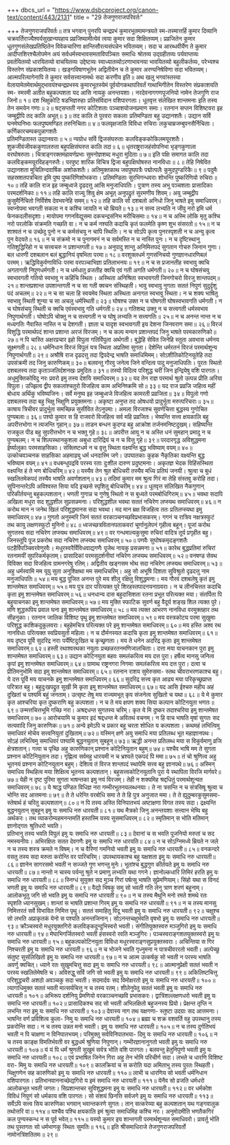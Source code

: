 +++
dbcs_url = "https://www.dsbcproject.org/canon-text/content/443/2131"
title = "29 तेजगुणराजपरिवर्तः"

+++
तेजगुणराजपरिवर्तः॥
तत्र भगवान् पुनरपि चन्द्रप्रभं कुमारभूतमामन्त्रयते स्म-तस्मात्तर्हि कुमार दिव्यानि चक्रवर्तिराज्यैश्वर्यसुखान्यपहाय प्रव्रजिष्यामीत्येवं त्वया कुमार सदा शिक्षितव्यम्।  प्रव्रजितेन कुमार धूतगुणसंलेखप्रतिष्ठितेन विवेकचारिणा क्षान्तिसौरत्यसंपन्नेन भवितव्यम्। सदा च आरब्धवीर्येण ते कुमार आदीप्तशिरश्चैलोपमेन अयं सर्वधर्मस्वभावसमताविपञ्चितः समाधिः श्रोतव्य उद्ग्रहीतव्यः पर्यवाप्तव्यः प्रवर्तयितव्यो धारयितव्यो वाचयितव्यः उद्देष्टव्यः स्वाध्यातव्योऽरणाभावनया भावयितव्यो बहुलीकर्तव्यः, परेभ्यश्च विस्तरेण संप्रकाशयितव्यः। खङ्गविषाणभूतेन  अद्वितीयेन च ते कुमार अरण्यनिषेविणा सदा भवितव्यम्। आत्मपरित्यागेनापि ते कुमार सर्वसत्त्वानामर्थः सदा करणीय इति॥ 
अथ खलु भगवांस्तस्या वेलायामेतमेवार्थमुद्भावयंश्चन्द्रप्रभस्य कुमारभूतस्येमं पूर्वयोगकथापरिवर्तं गाथाभिगीतेन विस्तरेण संप्रकाशयति स्म- 
स्मरमी अतीत बहुकल्पशता 
यद आसि नायकु अनन्तयशाः। 
नरदेवनागगणपूजनियो 
नामेन तेजगुणि राज जिनो॥ १॥ 
दश भिक्षुकोटि  षडभिज्ञरुहाः 
प्रतिसंविदान वशिपारगताः। 
धूतवृत्त संलेखित शान्तमनाः 
इति तस्य तेन समयेन गणाः॥ २॥ 
षट्सप्तती नगर कोटिशताः 
पञ्चाशयोजनप्रमाण समाः। 
रतनान सप्तन विशिष्टवरा 
इह जम्बुद्वीपि तद कालि अभूत्॥ ३॥ 
तद कालि ते पुरवरा सकलाः 
प्रतिमण्डिता बहु उद्यानशतैः। 
उद्यान सर्वि घनमेघनिभाः 
फलपुष्पमण्डित तरुनिचिताः॥ ४॥ 
फलवृक्षजाति विविधा रुचिराः 
लकुचाम्रजम्बुपनसैर्निचिताः।
कर्णिकारचम्पकपुन्नागशतैः  
प्रतिमण्डितास्त उद्यानवराः॥ ५॥ 
न्यग्रोध सर्वि द्विजसंघरुताः 
कलविङ्ककोकिलमयूरशतैः। 
शुकजीवंजीवककुणालरुता 
बहुपक्षिसंघरुत कालि तदा॥ ६॥ 
धृतराष्ट्रराजहंसोपनिभा 
भृङ्गकुणाला वरघोषरुताः। 
चित्राङ्गरक्तमहावर्णप्रभाः 
सुमनोज्ञशब्द मधुरा मुदिताः॥ ७॥ 
इति पक्षि समागत कालि तदा 
कलविङ्कमयूरविहङ्गरुतैः।
परपुष्ट शारिक विचित्र द्विजा 
बहुपक्षिघोषरुत नानविधाः॥ ८॥ 
तेहि निषेवित उद्यानशता 
मुचिलिन्दवार्षिक अशोकशतैः। 
अतिमुक्तकाथ जवपुष्पपत्रैः 
पद्मोत्पलैः कुमुदपुण्डरिकैः॥ ९॥ 
पदुमैः सहस्रशतपत्रचिता 
इमि पुष्प पुष्करिणिशोभकराः।
प्रतिमण्डिताः सुरभिगन्धवराः 
शोभन्ति पुष्करिणियो रुचिराः॥ १०॥ 
तहि कालि  राज इह जम्बुध्वजे 
दृढदत्तु आसि मनुजाधिपतिः। 
पुत्राण तस्य अभु पञ्चशताः 
प्रासादिकाः परमदर्शनिकाः॥ ११॥ 
तहि कालि  राज्यु शिवु क्षेम अभूत् 
अनुपद्रुतं सुरमणीय शिवम्। 
अयु जम्बुद्वीप कुसुमैर्निचितो 
निर्विंशेष देवभवनेहि समम्॥ १२॥
तहि कालि सो दशबलो अनिधो 
जिनु भाषते इमु समाधिवरम्। 
स्वप्नोपमा  भवगती सकला 
न व कश्चि जायति न चो म्रियते॥ १३॥
न सत्त्व लभ्यति न जीवु नरो 
इमि धर्म फेनकदलीसदृशाः। 
मायोपमा गगनविद्युसमा 
दकचन्द्रसंनिभ मरीचिसमाः॥ १४॥ 
न च अस्मि लोकि मृतु कश्चि नरो 
परलोकि संक्रमति गच्छति वा।
न च कर्म नश्यति कदाचि कृतं 
फलमेति कृष्ण शुभ संसरतो॥ १५॥ 
न च शाश्वतं न च उच्छेदु पुनो 
न च कर्मसंचयु न चापि स्थितिः। 
न च सोऽपि कृत्व पुनरस्पृशती 
न च अन्यु कृत्व पुन वेदयते॥ १६॥ 
न च संक्रमो न च पुनागमनं 
न च सर्वमस्ति न च नास्ति पुनः। 
न च दृष्टिस्थानु गतिशुद्धिरिहो 
न च सत्त्वचरु न प्रशान्तगती॥ १७॥ 
अनुपादु शान्तु अनिमित्तपदं 
सुगतान गोचरु जिनान गुणाः। 
बल धारणी दशबलान बलं 
बुद्धानियं वृषभिता परमा॥ १८॥ 
वरशुक्लधर्म गुणसंनिचयो 
गुणज्ञानधारणिबलं परमम्। 
ऋद्धिविकुर्वणाविधिः परमा 
वरपञ्चाभिज्ञा प्रतिलाभनयः॥ १९॥ 
न च स प्रजानतीह स्वभावु क्वचि 
अगतागती निपुणधर्मगती।
न च धर्मधातु व्रजतीह क्वचि 
एवं गती अगति धर्मगती॥ २०॥ 
न च घोषसंचयु स्वभावगती 
गतियो स्वभावु न कहिंचि स्थितः। 
अस्थिता  अनिश्रिता स्वभावगती 
जिनगोचरो विरजु शान्तपदम्॥ २१॥ 
शान्तप्रशान्त उपशान्तगती 
न च सा गती क्वचन संस्थिहती। 
भावु स्वभावु नुगताः सततं 
निपुणं सुदुर्दृशु पदं अचलम्॥ २२॥
न च सा चला हि  स्वयमेव स्थिता 
अस्थिता अनागत स्वभावु स्थिता। 
न च शक्य भाषितु स्वभावु स्थिती 
शून्या च सा अचलु धर्मस्थिती॥ २३॥ 
घोषश्च उक्त न च घोषगती 
घोषस्वभावगति धर्मगती। 
न च घोषसंचयु स्थिती च क्वचि 
एवंस्वभावु गति धर्मगती॥ २४॥ 
गतिशब्द उक्तु न च सत्त्वगती
धर्मस्वभाव निपुणार्थगती।
घोषोऽपि चोक्तु न च सत्त्वगती 
न च घोषु लभ्यति न सत्त्वगतिः॥ २५॥ 
न च अनन्त नान्त न च मध्यगतिः 
नैवास्ति नास्ति न च देशगती। 
ज्ञाता च यादृश स्वभावगती 
इय देशना जिनवराण समा॥ २६॥ 
विरजं विशुद्धि परमार्थपदं 
शान्त प्रशान्त अरजं विरजम्। 
न च कल्प मन्यन प्रशान्तपदं 
जिनु भाषते परमकारुणिको॥ २७॥ 
न पि चास्ति अक्षरप्रचार इहो 
विपुला गतिर्विपुला अर्थगती। 
बुद्धेहि  सेवित जिनेहि स्तुता 
अवभास धर्मनय सूक्ष्मगती॥ २८॥ 
धर्मनिधान विरजं विपुलं 
यत्र स्थिता अप्रतिमा सुगता। 
देशेन्ति धर्मरतनं विरजं 
परमार्थशून्य  निपुणार्थगती॥ २९॥ 
अश्रौषि राज दृढदत्तु तदा 
द्विपदेन्द्र भाषति समाधिमिमम्।
सोऽशीतिकोटिनयुतेहि तदा 
उपसंक्रमी तद जिनु कारुणिकम्॥ ३०॥ 
बलवन्तु गौरवु जनेत्व जिने 
वन्दित्व पादु मनुजाधिपतिः। 
पुरतः स्थितो दशबलस्य तदा 
कृताञ्जलिर्दशनखः प्रमुदितः॥ ३१॥ 
तस्यो विदित्व परिशुद्ध चरीं 
जिन इन्द्रियेषु वशि पारगतः। 
अधुमुक्तिकोविदु नरः प्रवरो 
इमु तस्य देशयि समाधिवरम्॥ ३२॥ 
यद तेन राज्ञ परमार्थ श्रुतो 
उत्पन्न प्रीति अरिया विपुला। 
उज्झित्व द्वीप सकलांश्चतुरो 
विजहित्व काम अभिनिष्क्रमि सो॥ ३३॥ 
यद राज प्रव्रजि जहित्व महीं 
बोधाय अर्थिकु भविष्यजिनः। 
सर्वे मनुष्य इह जम्बुध्वजे 
विजहित्व कामरती प्रव्रजिता॥ ३४॥ 
विपुलो गणो दशबलस्य तदा 
बहु भिक्षु भिक्षुणि प्रयुक्तमनाः।
अकृष्टा अनुप्त तद ओषधयो 
प्रादुर्भूता मरुत्परिचराः॥ ३५॥ 
काषाय  त्रिचीवर प्रादुर्भूता 
समच्छिन्न सुसीवित तेऽनुपमाः। 
अमला विरजाश्च सुवर्णचित्ता 
बुद्धस्य गुणोचित पुण्यबलाः॥ ३६॥ 
पश्यो कुमार स हि राजवरो 
विजहित्व सर्व महि प्रव्रजितः। 
भेष्यन्ति सत्त्व क्षयकालि बहु 
अपरीत्तभोगा न त्यजन्ति गृहान्॥ ३७॥ 
ताडन बन्धन कुदण्ड बहु
आक्रोश तर्जनमनिष्टदुखम्। 
सहिष्यन्ति राजकुल पीड बहु 
सुपरीत्तभोग न च भक्तु गृहे॥ ३८॥ 
अपरीत्त आयु न च अस्ति धनं 
सुमहान् प्रमादु न च पुण्यबलम्। 
न च  शिल्पस्थानकुशला अबुधा 
दारिद्रियं च न च वित्तु गृहे॥ ३९॥ 
परदारगृद्ध अविशुद्धमना 
ईर्ष्यालुकाः परमसाहसिकाः।
संक्लिष्टधर्म न च वृत्तु स्थिता 
वक्ष्यन्ति बुद्ध भविष्याम् वयम्॥ ४०॥ 
उत्कोचवञ्चनक साहसिका 
अहमाढ्यु धर्म धनदास्मि जगे। 
उपघातकाः कुहक नैकृतिका 
वक्ष्यन्ति बुद्ध भविष्याम वयम्॥ ४१॥ 
वधबन्धुपद्रवि परस्य रताः 
दुःशील दारुण प्रदुष्टमनाः। 
अकृतज्ञ भेदक विहिंसस्थिता 
वक्ष्यन्ति हं ते भण बोधिचरिम्॥ ४२॥ 
यस्यैव तेन श्रुत बोधिचरी 
तस्यैव मध्यि प्रतिघं जनयी। 
श्रुत्वा च बुधं स्खलितमेकपदं 
तस्यैव भाषति अवर्णशतान्॥ ४३॥
तदिमां कुमार मम श्रुत्व गिरं 
मा तेहि संस्तवु करोहि तदा। 
सुपिनान्तरेऽपि अविश्वस्त  सिया 
यदि इच्छसे स्पृशितु बोधिचरीम्॥ ४४॥ 
धूतवृत्त संलिखित नैकगुणान् 
परिकीर्तयन्तु बहुकल्पशतान्।
भणती गुणान्न च गुणेषु स्थितो 
न स बुध्यते परमबोधिगिराम्॥ ४५॥ 
भवथा सदापि  अखिला मधुरा 
सद शुद्धशील सुप्रसन्नमनाः। 
परिशुद्धशील भवथा सततं 
नचिरेण लप्स्यथ समाधिवरम्॥ ४६॥ 
न करोथ मान न जनेथ खिलं 
परिशुद्धमानस सदा भवथा। 
मद मान म्रक्ष विजहित्व ततः 
प्रतिलप्स्यथा इमु समाधिवरम्॥ ४७॥ 
गुणतो अनुस्मरि जिनं सततं 
वरकाञ्चनच्छविप्रभासकरम्। 
गगनं च रात्रिय नक्षत्रस्फुटं 
तथ कायु लक्षणस्फुटो मुनिनो॥ ४८॥ 
ध्वजच्छत्रवितानपताकवरां 
चूर्णानुलेपनं गृहीत्व बहून्। 
पूजां करोथ सुगतस्य सदा 
नचिरेण लप्स्यथ समाधिवरम्॥ ४९॥ 
वर गन्धमाल्यकुसुमा रुचिरां 
वादित्र तूर्य प्रगृहीत बहु।
जिनस्तूपि पूज प्रकरोथ सदा 
नचिरेण लप्स्यथ समाधिवरम्॥ ५०॥ 
पणवैः सुघोषकमृदङ्गशतैः 
पटहैर्विपञ्चिवरवेणुरवैः। 
मधुरस्वरैर्विंविधवाद्यगणैः 
पूजेथ नायकु प्रसन्नमनाः॥ ५१॥ 
कारेथ बुद्धप्रतिमां रुचिरां 
रतनामयीं सुपरिकर्मकृताम्। 
प्रासादिकां परमसुदर्शनीयां 
नचिरेण लप्स्यथ समाधिवरम्॥ ५२॥ 
वनषण्ड सेवथ विविक्त सदा 
विजहित्व ग्रामनगरेषु रतिम्। 
अद्वितीय खङ्गसम भोथ सदा 
नचिरेण लप्स्यथ समाधिवरम्॥ ५३॥ 
अहु धर्मस्वामि मम यूयु सुता 
अनुशिक्षथा मम समाधिचरिम्। 
अहु सो अभूषि दिशता सुविश्रुतो 
दृढदत्तु नाम मनुजाधिपतिः॥ ५४॥ 
मय बुद्ध पूजित अनन्त पुरे 
मय शीलु रक्षितु विशुद्धमनाः।
मय गौरवं दशबलेषु कृतं 
इमु शान्तमेषत समाधिवरम्॥ ५५॥ 
मय पुत्र दार परित्यक्त पुरे 
शिरहस्तपादनयनाग्रवराः। 
न च लीनचित्तत कदाचि कृता 
इमु शान्तमेषत समाधिवरम्॥ ५६॥ 
धनधान्य दास बहुदासिशता
रतना प्रभूत परित्यक्त मया। 
संतर्पिता पि बहुयाचनका 
इमु शान्तमेषत समाधिवरम्॥ ५७॥ 
मय मुक्ति स्फाटिक सुवर्ण बहु 
वैदूर्य शङ्ख शिल त्यक्त पुरे। 
मणि शुद्धरूपिय प्रवाल घना 
इमु शान्तमेषत  समाधिवरम्॥ ५८॥ 
मय त्यक्त आभरण नानविधा 
वरमुक्तहार तथ सीहनुकाः। 
रतनान जालिक विशिष्ट पृथु 
इमु शान्तमेषत  समाधिवरम्॥ ५९॥ 
मय वस्त्रकोट्य परमा सुखुमाः 
परिशुद्ध काशिकदुकूलवराः।
बहुहेमचित्र परित्यक्त परे 
इमु शान्तमेषत  समाधिवरम्॥ ६०॥ 
मय हस्ति अश्व रथ नानविधाः 
परित्यक्त स्वप्रियसुतो महिलाः। 
न च दौर्मनस्यत कदाचि कृता 
इमु शान्तमेषत  समाधिवरम्॥ ६१॥ 
मय दृष्ट्व पूर्वि सुदरिद्र नराः 
पर्येष्टिदुःखित च कृच्छ्रगताः। 
मय ते धनेन अदरिद्र कृताः 
इमु शान्तमेषत  समाधिवरम्॥ ६२॥ 
हस्ती रथाश्वरथका नयुताः 
प्रच्छन्नरतनमणिजालचिताः। 
दत्ता मया याचनकान पुरा 
इमु शान्तमेषत  समाधिवरम्॥ ६३॥ 
उद्यान कोटिनयुता बहवः 
समलंकरित्व मय दत्त पुरा। 
हर्षेत्व मानसु जनित्व कृपां 
इमु शान्तमेषत  समाधिवरम्॥ ६४॥ 
ग्रामाथ राष्ट्रनगरा निगमाः 
समलंकरित्व मय दत्त पुरा।
दत्वा च प्रीतिमनुभोमि सदा 
इमु शान्तमेषत  समाधिवरम्॥ ६५॥ 
रतनान राशय सुमेरुसमा-
स्तथ चीवराभरणकाश्च बहु। 
ये दत्त पूर्वि मय याचनके 
इमु शान्तमेषत  समाधिवरम्॥ ६६॥ 
सुदरिद्र सत्त्व कृत आढ्य मया 
परिकृच्छ्रप्राप्त परित्रात बहु। 
बहुदुःखपद्रुत सुखी मि कृता 
इमु शान्तमेषत  समाधिवरम्॥ ६७॥ 
यद आसि ईश्चरु महीय अहं 
दुखितां च पश्यमि बहुं जनताम्। 
उत्सृष्ट तेषु मय राज्यमभूत् 
कृप संजनेत्व सुखितो च यथा॥ ६८॥ 
ये मे कुमार कृत आश्चरिया 
कृत दुष्कराणि बहु कल्पशता। 
न च ते मय क्षपण शक्य सिया 
कल्पान कोटिनयुता भणतः॥ ६९॥ 
उन्मत्तचित्तभूमि गच्छि नरा। 
अश्रद्दधन्त सुगतस्य चरिम्।
कृत ये मि दुष्कर तदाश्चरिया 
इमु शान्तमेषत  समाधिवरम्॥ ७०॥ 
आरोचयामि च कुमार इदं 
श्रद्दधन्त मे अवितथं वचनम्। 
न हि वाच भाषति मृषां सुगतः 
सद सत्यवादि जिनु कारुणिकः॥ ७१॥ 
अन्ये इमेऽपि च प्रकार बहू 
चरता शोधित य कल्पशताः। 
कथमहं लभित्विमु समाधिवरं 
मोचेय सत्त्वनियुतां दुखिताम्॥ ७२॥ 
यस्मिन् क्षणे अयु समाधि मया 
प्रतिलब्ध भूत महाज्ञानपथः। 
सोऽहं लभित्विमु समाधिवरं 
पश्यामि बुद्धनयुतान् सुबहून्॥ ७३॥ 
ऋद्धी अनन्त प्रतिलब्ध मया 
स विकुर्वमाणु व्रजि क्षेत्रशतान्। 
गत्वा च पृच्छि अहु कारुणिकान् 
प्रश्नान कोटिनियुतान बहुम्॥ ७४॥ 
यश्चैव भाषि मम ते सुगता 
प्रश्नान कोटिनियुतान तदा।
गृह्णित्व सर्वमहु धारयमी 
न च भ्रश्यते एकपदं पि  ममा॥ ७५॥ 
तं चो श्रुणित्व अहु भूतनयं 
प्रश्नान कोटिनयुतान बहुम्। 
देशित्व तं विरज शान्तपदं 
स्थापेमि सत्त्व बहु ज्ञानपथे॥ ७६॥ 
अस्मिन् समाधिय स्थिहित्व मया 
शिक्षित्व भूतनय कल्पशतान्। 
बहुसत्त्वकोटिनयुतानि पुरा 
ये स्थापिता विरजि मार्गवरे॥ ७७॥ 
येही न दृष्ट पुरिमा सुगता 
भाषन्तका इमु नयं विरजम्। 
तेही न शक्यमिह श्रद्दधितुं 
परमार्थशून्यत समाधिवरम्॥ ७८॥ 
ये श्राद्ध पण्डित विधिज्ञ नरा 
गम्भीरभूतनयलब्धनयाः। 
ते ना त्रसन्ति न च संत्रसिषू 
श्रुत्वा च भोन्ति सद आत्तमनाः॥ ७९॥ 
ते ते धरेन्ति वरबोधि समा 
ते ते हि पुत्र अनुजात ममा।
ते ते ह्युदुम्बरकुसुमसमा-
स्तेषार्थ हं चरितु कल्पशतान्॥ ८०॥ 
न पि  तस्य अस्ति विनिपातभयं 
अष्टाक्षणा विगत तस्य सदा। 
द्रक्ष्यन्ति बुद्धनयुतान् सुबहून् 
इमु  यः समाधि नरु धारयती॥ ८१॥ 
यथ मैत्रको जिनु अनन्तयशाः 
सत्त्वान भेष्यि बहु अर्थकरः। 
तथ व्याकरोम्यहमनन्तमतिं 
हस्तस्मि यस्य सुसमाधिवरम्॥ ८२॥ 
स्मृतिमान् स भोति मतिमान् 
ज्ञानोद्गतः श्रुतिधरो भवति।  
प्रतिभानु तस्य भवति विपुलं 
इमु यः समाधि नरु धारयती॥ ८३॥ 
देवानां च स भवति पूजनियो 
मरुतां च सद नमस्यनीयः। 
अभिरक्षितः सतत देवगणैः 
इमु यः समाधि नरु धारयति॥ ८४॥ 
न च सोऽग्निमध्ये म्रियते न जले 
न च तस्य शस्त्र क्रमते न विषम्।
न च वैरिणां गमनियो भवती 
इमु यः समाधि नरु धारयती॥ ८५॥ 
वनकन्दरे वसतु तस्य सदा 
मरुता करोन्ति वर पारिचरिम्। 
उपस्थायकाश्च बहु यक्षशता 
इमु यः समाधि नरु धारयती॥ ८६॥ 
ज्ञानेन सागरसमो भवती 
न सज्जते गुण भणन्तु मुनेः। 
भूतांश्च बुद्धगुण कीर्तयते 
इमु  यः समाधि नरु धारयती॥ ८७॥ 
नान्तो न चास्य पर्यन्तु श्रुते 
न प्रमाणु लभ्यति यथा गगने। 
ज्ञानोल्कधारि तिमिरं हरति 
इमु यः समाधि नरु धारयती॥ ८८॥ 
स्निग्धं सुयुक्त सद मुञ्च गिरां 
पर्षत्सु भाषति सुप्रेमणियाम्। 
सिंहो यथा स विनदं भणती 
इमु यः समाधि नरु धारयती॥ ८९॥ 
वैद्यो भिषकु समु सो भवती 
गति लेनु त्राण शरणं बहूनाम्।
आलोकभूतु जगि सो भवति 
इमु यः समाधि नरु धारयती॥ ९०॥ 
न च तस्य मैथुनि मनो रमते 
शमथे रतः स्पृशति ध्यानसुखम्। 
शान्तां स भाषति प्रशान्त गिरम् 
इमु यः समाधि नरु धारयती॥ ९१॥ 
न च तस्य मानसु निमित्तरतं 
सर्वे  विभावित निमित्त पृथु। 
सततं समाहितु विदू भवती
इमु यः समाधि नरु धारयती॥ ९२॥ 
चक्षुश्च सो लभति अप्राकृतकं 
येनो स पश्यति अनन्तजिनान्। 
सोऽनन्तचक्षुर्भवति वृषभो 
इमु यः समाधि नरु धारयती॥ ९३॥ 
क्रौञ्चस्वरो मधुरयुक्तगिरो 
कलविङ्कदुन्दुभिस्वरो भवती। 
संगीतियुक्तस्वरु मञ्जुगिरो 
इमु यः समाधि नरु धारयती॥ ९४॥ 
मेघाभिगर्जितस्वरो भवती 
हंसस्वरो रवति मञ्जुगिरः।
पञ्चस्वराङ्गशतयुक्तस्वरो 
इमु यः समाधि नरु धारयती॥ ९५॥ 
बहुकल्पकोटिनयुता विविधा 
मधुरस्वराङ्गसुप्रयुक्तस्वराः। 
अचिन्तिया स गिर निश्चरती 
इमु यः समाधि नरु धारयती॥ ९६॥ 
न च भोजने भवति गृध्नुमना 
न पात्रचीवररतो भवती। 
अल्पेच्छु संतुष्ट सुसंलिखितो 
इमु यः समाधि नरु धारयती॥ ९७॥ 
न च आत्म उत्कर्षकु सो भवती 
न परस्य भाषति अवर्णु क्वचित्। 
ध्याने रतः सुखुमचित्तु सदा 
इमु यः समाधि नरु धारयती॥ ९८॥ 
आत्मानुप्रेक्षी सततं भवती 
न परस्य स्खलितेमेषति च। 
अविरुद्धु सर्वि जगि सो भवती 
इमु यः समाधि नरु धारयती॥ ९९॥ 
अकिलिष्टचित्तु परिशुद्धचरी 
अशठो अवञ्चकु सदा भवती।
सदमार्दवः सद विमोक्षरतो 
इमु यः समाधि नरु धारयती॥ १००॥ 
त्यागाधिमुक्त सततं भवती 
मात्सर्यचित्तु न च तस्य रतम्। 
शीलेनुपेतु सततं भवती 
इमु यः समाधि नरु धारयती॥ १०१॥ 
अभिरूप दर्शनियु प्रेमणियो 
वरकाञ्चनच्छवि प्रभासकरः। 
द्वात्रिंशल्लक्षणधरो भवती 
इमु यः समाधि नरु धारयती॥ १०२॥ 
प्रासादिकश्च सद सो भवती 
अभिलक्षितो बहुजनस्य प्रियो। 
प्रेक्षन्त तृप्ति न लभन्ति नरा 
इमु यः समाधि नरु धारयती॥ १०३॥ 
देवास्य नाग तथ यक्षगणा-
स्तुष्टा उदग्राः सद आत्तमनाः। 
भाषन्ति वर्ण प्रविशित्व कुला-
निमु यः समाधि नरु धारयती॥ १०४॥ 
ब्रह्मा च शक्र वशवर्ति वहु 
उपस्थानु तस्य प्रकरोन्ति सदा।
न च तस्य उन्नत मनो भवती। 
इमु यः समाधि नरु धारयती॥ १०५॥ 
न च तस्य दुर्गतिभयं भवती 
न पि  चाक्षणा न विनिपातभयम्। 
परिमुक्तु सर्वविनिपातभया-
दिमु यः समाधि नरु धारयती॥ १०६॥ 
न च तस्य काङ्क्ष विमतिर्भवती 
वर बुद्धधर्म श्रुणिया निपुणान्। 
गम्भीरज्ञानानुगतो भवती 
इमु यः समाधि नरु धारयती॥ १०७॥ 
यं यं पि धर्मं श्रुणती सुखुमं 
सर्वत्र भोति वशि पारगतः। 
बलवन्तु हेतुनिपुणो भवती 
इमु यः समाधि नरु धारयती॥ १०८॥ 
एवं प्रभाषित जिनेन गिरा 
अहु तेन  भोमि परिचीर्ण सदा। 
लभते च धारणि विशिष्ट वरा-
मिमु यः समाधि नरु धारयती॥ १०९॥ 
कालक्रियां च स करोति यदा 
अमिताभु तस्य पुरतः स्थिहती।
भिक्षुगणेन सह कारुणिको 
इमु यः समाधि नरु धारयती॥ ११०॥ 
लाभी च धारणिय सो भवती 
धर्मनिधान वशिपारगतः। 
प्रतिभानवाननाच्छेद्यगिरो 
य इमं समाधि नरु धारयती॥ १११॥ 
येनैव सो व्रजति धर्मधरो 
आलोकभूत भवती जगतः। 
सिप्रशान्तचर सुविशुद्धमना 
इमु यः समाधि नरु धारयती॥ ११२॥ 
वर धर्मकोश विविधं निपुणं 
सो धर्मकाय वशि पारगतः। 
सो संशयं छिनत्ति सर्वजगे 
इमु यः समाधि नरु धारयती॥ ११३॥ 
सर्वेऽपि सत्त्व सिय कारुणिका 
भगवान् भवान्तकरणे सुगतः। 
तान् सत्करेय्या बहु कल्पशतान् 
यथ गङ्गवालुक तथोत्तरि वा॥ ११४॥ 
यश्चैव पश्चि क्षयकालि इमं 
श्रुत्वा समाधिमिह कश्चि नरः।
अनुमोदमीति भणतैकगिरं 
कल पुण्यस्कन्ध न स पूर्व भवेत्॥ ११५॥ 
यस्यो कुमार इय शान्तगती 
परमार्थशून्यत समाधिवरो। 
प्रावर्तु भोति तथ पुस्तगतः 
सो धर्मभाणकु स्थितः सुमतिः॥ ११६॥
इति श्रीसमाधिराजे तेजगुणराजपरिवर्तो नामोनत्रिंशतितमः॥ २९॥
